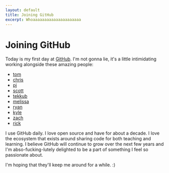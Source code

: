 ```yaml
---
layout: default
title: Joining GitHub
excerpt: Whoaaaaaaaaaaaaaaaaaaaaa
---
```


Joining GitHub
==============

Today is my first day at [GitHub][github].  I'm not gonna lie, it's a little
intimidating working alongside these amazing people:

* [tom][tom]
* [chris][chris]
* [pj][pj]
* [scott][scott]
* [tekkub][tekkub]
* [melissa][melissa]
* [ryan][ryan]
* [kyle][kyle]
* [zach][zach]
* [rick][rick]

I use GitHub daily.  I love open source and have for about a decade.  I love
the ecosystem that exists around sharing code for both teaching and learning.
I believe GitHub will continue to grow over the next few years and I'm
abso-fucking-lutely delighted to be a part of something I feel so passionate
about.

I'm hoping that they'll keep me around for a while. :)

[github]: http://github.com
[pj]: http://pjhyett.com
[tom]: http://tom.preston-werner.com
[chris]: http://ozmm.org
[tekkub]: http://tekkub.net
[melissa]: http://luckiestmonkey.com
[ryan]: http://tomayko.com/about
[kyle]: http://warpspire.com
[zach]: http://zachholman.com
[rick]: http://techno-weenie.net
[joe]: http://tumbljack.com
[scott]: http://schacon.github.com/
